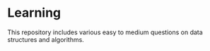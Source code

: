 # Learning
This repository includes various easy to medium questions on data structures and algorithms.

